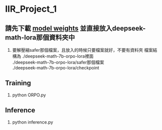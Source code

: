 # IIR_Project_1

## 請先下載 [model weights](https://drive.google.com/drive/folders/18juzlIWKwEX4SvTkgwxukNYt1I_syG8J) 並直接放入deepseek-math-lora那個資料夾中
1. 要解壓縮safer那個檔案，且放入的時候只要檔案就好，不要有資料夾
檔案結構為
./deepseek-math-7b-orpo-lora裡面  
./deepseek-math-7b-orpo-lora/safer那個檔案  
./deepseek-math-7b-orpo-lora/checkpoint

## Training
1. python ORPO.py

## Inference
1. python inference.py
